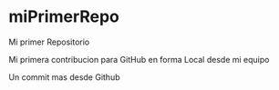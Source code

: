 # miPrimerRepo
Mi primer Repositorio

Mi primera contribucion para GitHub en forma Local desde mi equipo

Un commit mas desde Github
